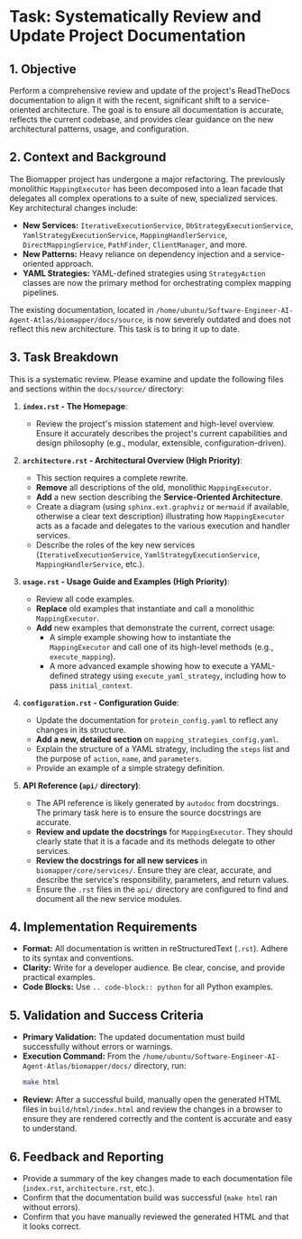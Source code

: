 # Task: Systematically Review and Update Project Documentation

## 1. Objective

Perform a comprehensive review and update of the project's ReadTheDocs documentation to align it with the recent, significant shift to a service-oriented architecture. The goal is to ensure all documentation is accurate, reflects the current codebase, and provides clear guidance on the new architectural patterns, usage, and configuration.

## 2. Context and Background

The Biomapper project has undergone a major refactoring. The previously monolithic `MappingExecutor` has been decomposed into a lean facade that delegates all complex operations to a suite of new, specialized services. Key architectural changes include:

-   **New Services:** `IterativeExecutionService`, `DbStrategyExecutionService`, `YamlStrategyExecutionService`, `MappingHandlerService`, `DirectMappingService`, `PathFinder`, `ClientManager`, and more.
-   **New Patterns:** Heavy reliance on dependency injection and a service-oriented approach.
-   **YAML Strategies:** YAML-defined strategies using `StrategyAction` classes are now the primary method for orchestrating complex mapping pipelines.

The existing documentation, located in `/home/ubuntu/Software-Engineer-AI-Agent-Atlas/biomapper/docs/source`, is now severely outdated and does not reflect this new architecture. This task is to bring it up to date.

## 3. Task Breakdown

This is a systematic review. Please examine and update the following files and sections within the `docs/source/` directory:

1.  **`index.rst` - The Homepage**:
    -   Review the project's mission statement and high-level overview. Ensure it accurately describes the project's current capabilities and design philosophy (e.g., modular, extensible, configuration-driven).

2.  **`architecture.rst` - Architectural Overview (High Priority)**:
    -   This section requires a complete rewrite.
    -   **Remove** all descriptions of the old, monolithic `MappingExecutor`.
    -   **Add** a new section describing the **Service-Oriented Architecture**.
    -   Create a diagram (using `sphinx.ext.graphviz` or `mermaid` if available, otherwise a clear text description) illustrating how `MappingExecutor` acts as a facade and delegates to the various execution and handler services.
    -   Describe the roles of the key new services (`IterativeExecutionService`, `YamlStrategyExecutionService`, `MappingHandlerService`, etc.).

3.  **`usage.rst` - Usage Guide and Examples (High Priority)**:
    -   Review all code examples.
    -   **Replace** old examples that instantiate and call a monolithic `MappingExecutor`.
    -   **Add** new examples that demonstrate the current, correct usage:
        -   A simple example showing how to instantiate the `MappingExecutor` and call one of its high-level methods (e.g., `execute_mapping`).
        -   A more advanced example showing how to execute a YAML-defined strategy using `execute_yaml_strategy`, including how to pass `initial_context`.

4.  **`configuration.rst` - Configuration Guide**:
    -   Update the documentation for `protein_config.yaml` to reflect any changes in its structure.
    -   **Add a new, detailed section** on `mapping_strategies_config.yaml`.
    -   Explain the structure of a YAML strategy, including the `steps` list and the purpose of `action`, `name`, and `parameters`.
    -   Provide an example of a simple strategy definition.

5.  **API Reference (`api/` directory)**:
    -   The API reference is likely generated by `autodoc` from docstrings. The primary task here is to ensure the source docstrings are accurate.
    -   **Review and update the docstrings** for `MappingExecutor`. They should clearly state that it is a facade and its methods delegate to other services.
    -   **Review the docstrings for all new services** in `biomapper/core/services/`. Ensure they are clear, accurate, and describe the service's responsibility, parameters, and return values.
    -   Ensure the `.rst` files in the `api/` directory are configured to find and document all the new service modules.

## 4. Implementation Requirements

-   **Format:** All documentation is written in reStructuredText (`.rst`). Adhere to its syntax and conventions.
-   **Clarity:** Write for a developer audience. Be clear, concise, and provide practical examples.
-   **Code Blocks:** Use `.. code-block:: python` for all Python examples.

## 5. Validation and Success Criteria

-   **Primary Validation:** The updated documentation must build successfully without errors or warnings.
-   **Execution Command:** From the `/home/ubuntu/Software-Engineer-AI-Agent-Atlas/biomapper/docs/` directory, run:
    ```bash
    make html
    ```
-   **Review:** After a successful build, manually open the generated HTML files in `build/html/index.html` and review the changes in a browser to ensure they are rendered correctly and the content is accurate and easy to understand.

## 6. Feedback and Reporting

-   Provide a summary of the key changes made to each documentation file (`index.rst`, `architecture.rst`, etc.).
-   Confirm that the documentation build was successful (`make html` ran without errors).
-   Confirm that you have manually reviewed the generated HTML and that it looks correct.
